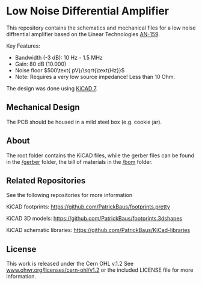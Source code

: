 Low Noise Differential Amplifier
===================

This repository contains the schematics and mechanical files for a low noise diffrential amplifier based on the Linear Technologies [AN-159](https://www.analog.com/media/en/technical-documentation/app-notes/an-159.pdf).

Key Features:
 * Bandwidth (-3 dB): 10 Hz - 1.5 MHz
 * Gain: 80 dB (10.000)
 * Noise floor $500\text{ pV}/\sqrt{\text{Hz}}$
 * Note: Requires a very low source impedance! Less than 10 Ohm.

The design was done using [KiCAD 7](https://www.kicad.org/).

Mechanical Design
------------------------------
The PCB should be housed in a mild steel box (e.g. cookie jar).

About
-----

The root folder contains the KiCAD files, while the gerber files can be found in the [/gerber](gerber/) folder, the bill of materials in the [/bom](bom/) folder.

Related Repositories
--------------------

See the following repositories for more information

KiCAD footprints: https://github.com/PatrickBaus/footprints.pretty

KiCAD 3D models: https://github.com/PatrickBaus/footprints.3dshapes

KiCAD schematic libraries: https://github.com/PatrickBaus/KiCad-libraries

License
-------

This work is released under the Cern OHL v.1.2
See www.ohwr.org/licenses/cern-ohl/v1.2 or the included LICENSE file for more information.
